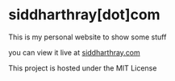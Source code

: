 # siddharthray[dot]com
This is my personal website to show some stuff

you can view it live at [siddharthray.com](https://siddharthray.com)

This project is hosted under the MIT License